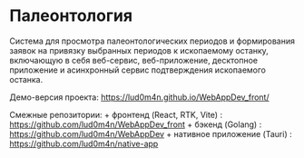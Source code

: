 # Палеонтология

Система для просмотра палеонтологических периодов и формирования заявок на привязку выбранных периодов к ископаемому останку, включающую в себя веб-сервис, веб-приложение, десктопное приложение и асинхронный сервис подтверждения ископаемого останка.

Демо-версия проекта: https://lud0m4n.github.io/WebAppDev_front/

Смежные репозитории:
    + фронтенд (React, RTK, Vite) : https://github.com/lud0m4n/WebAppDev_front
    + бэкенд (Golang) : https://github.com/lud0m4n/WebAppDev
    + нативное приложение (Tauri) : https://github.com/lud0m4n/native-app

